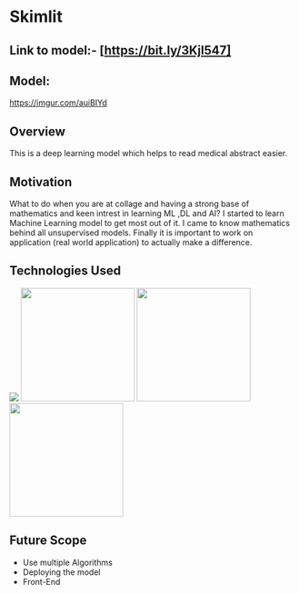 # Skimlit


## Link to model:- [https://bit.ly/3Kjl547]

## Model:
https://imgur.com/auiBIYd
## Overview
This is a deep learning model which helps to read medical abstract easier.


## Motivation
What to do when you are at collage and having a strong base of mathematics and keen intrest in learning ML ,DL and AI? I started to learn Machine Learning model to get most out of it. I came to know mathematics behind all unsupervised models. Finally it is important to work on application (real world application) to actually make a difference.


## Technologies Used

![](https://forthebadge.com/images/badges/made-with-python.svg)
 [<img target="_blank" src="https://scikit-learn.org/stable/_static/scikit-learn-logo-small.png" width=200>](https://scikit-learn.org/stable/)
 [<img target="_blank" src="https://user-images.githubusercontent.com/106836228/185730141-b8e739bb-8c0e-42ce-bc83-81f45cde875b.png" width=200>](https://www.tensorflow.org/)
 [<img target="_blank" src="https://user-images.githubusercontent.com/106836228/185730270-20281dad-529e-46b9-8a2d-385a6b46b32f.png" width=200>](https://www.tensorflow.org/api_docs/python/tf/keras)
 
 
 
 ## Future Scope

* Use multiple Algorithms
* Deploying the model
* Front-End
